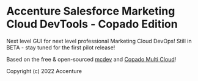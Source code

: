 # Accenture Salesforce Marketing Cloud DevTools - Copado Edition

Next level GUI for next level professional Marketing Cloud DevOps!
Still in BETA - stay tuned for the first pilot release!


Based on the free & open-sourced [mcdev](https://github.com/Accenture/sfmc-devtools) and [Copado Multi Cloud](https://www.copado.com/)!


Copyright (c) 2022 Accenture
